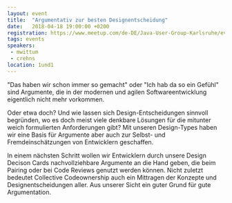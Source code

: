 ```yaml
---
layout: event
title:  "Argumentativ zur besten Designentscheidung"
date:   2018-04-18 19:00:00 +0200
registration: https://www.meetup.com/de-DE/Java-User-Group-Karlsruhe/events/247880083/
tags: events
speakers:
 - mwittum
 - crehns
location: 1und1
---
```


"Das haben wir schon immer so gemacht" oder "Ich hab da so ein Gefühl" sind Argumente, die in der modernen und agilen Softwareentwicklung eigentlich nicht mehr vorkommen.

Oder etwa doch? Und wie lassen sich Design-Entscheidungen sinnvoll begründen, wo es doch meist viele denkbare Lösungen für die mitunter weich formulierten Anforderungen gibt? Mit unseren Design-Types haben wir eine Basis für Argumente aber auch zur Selbst- und Fremdeinschätzungen von Entwicklern geschaffen.

In einem nächsten Schritt wollen wir Entwicklern durch unsere Design Decison Cards nachvollziehbare Argumente an die Hand geben, die beim Pairing oder bei Code Reviews genutzt werden können. Nicht zuletzt bedeutet Collective Codeownership auch ein Mittragen der Konzepte und Designentscheidungen aller. Aus unserer Sicht ein guter Grund für gute Argumentation.